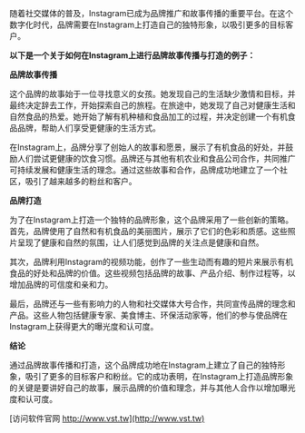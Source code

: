随着社交媒体的普及，Instagram已成为品牌推广和故事传播的重要平台。在这个数字化时代，品牌需要在Instagram上打造自己的独特形象，以吸引更多的目标客户。

**以下是一个关于如何在Instagram上进行品牌故事传播与打造的例子：**

**品牌故事传播**

这个品牌的故事始于一位寻找意义的女孩。她发现自己的生活缺少激情和目标，并最终决定辞去工作，开始探索自己的旅程。在旅途中，她发现了自己对健康生活和自然食品的热爱。她开始了解有机种植和食品加工的过程，并决定创建一个有机食品品牌，帮助人们享受更健康的生活方式。

在Instagram上，品牌分享了创始人的故事和愿景，展示了有机食品的好处，并鼓励人们尝试更健康的饮食习惯。品牌还与其他有机农业和食品公司合作，共同推广可持续发展和健康生活的理念。通过这些故事和合作，品牌成功地建立了一个社区，吸引了越来越多的粉丝和客户。

**品牌打造**

为了在Instagram上打造一个独特的品牌形象，这个品牌采用了一些创新的策略。首先，品牌使用了自然和有机食品的美丽图片，展示了它们的色彩和质感。这些照片呈现了健康和自然的氛围，让人们感觉到品牌的关注点是健康和自然。

其次，品牌利用Instagram的视频功能，创作了一些生动而有趣的短片来展示有机食品的好处和品牌的价值。这些视频包括品牌的故事、产品介绍、制作过程等，以增加品牌的可信度和亲和力。

最后，品牌还与一些有影响力的人物和社交媒体大号合作，共同宣传品牌的理念和产品。这些人物包括健康专家、美食博主、环保活动家等，他们的参与使品牌在Instagram上获得更大的曝光度和认可度。

**结论**

通过品牌故事传播和打造，这个品牌成功地在Instagram上建立了自己的独特形象，吸引了更多的目标客户和粉丝。它的成功表明，在Instagram上打造品牌形象的关键是要讲好自己的故事，展示品牌的价值和理念，并与其他人合作以增加曝光度和认可度。


[访问软件官网 http://www.vst.tw](http://www.vst.tw)
